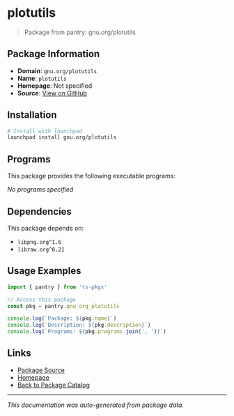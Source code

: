 # plotutils

> Package from pantry: gnu.org/plotutils

## Package Information

- **Domain**: `gnu.org/plotutils`
- **Name**: `plotutils`
- **Homepage**: Not specified
- **Source**: [View on GitHub](https://github.com/pkgxdev/pantry/tree/main/projects/gnu.org/plotutils/package.yml)

## Installation

```bash
# Install with launchpad
launchpad install gnu.org/plotutils
```

## Programs

This package provides the following executable programs:

*No programs specified*

## Dependencies

This package depends on:

- `libpng.org^1.6`
- `libraw.org^0.21`

## Usage Examples

```typescript
import { pantry } from 'ts-pkgx'

// Access this package
const pkg = pantry.gnu_org_plotutils

console.log(`Package: ${pkg.name}`)
console.log(`Description: ${pkg.description}`)
console.log(`Programs: ${pkg.programs.join(', ')}`)
```

## Links

- [Package Source](https://github.com/pkgxdev/pantry/tree/main/projects/gnu.org/plotutils/package.yml)
- [Homepage](#)
- [Back to Package Catalog](../package-catalog.md)

---

*This documentation was auto-generated from package data.*
